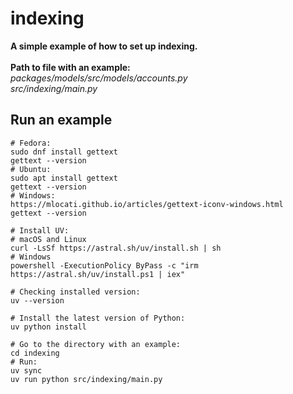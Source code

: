 # indexing

**A simple example of how to set up indexing.**
<br>
<br>
**Path to file with an example:**
<br>
_packages/models/src/models/accounts.py_
<br>
_src/indexing/main.py_

## Run an example

```shell
# Fedora:
sudo dnf install gettext
gettext --version
# Ubuntu:
sudo apt install gettext
gettext --version
# Windows:
https://mlocati.github.io/articles/gettext-iconv-windows.html
gettext --version

# Install UV:
# macOS and Linux
curl -LsSf https://astral.sh/uv/install.sh | sh
# Windows
powershell -ExecutionPolicy ByPass -c "irm https://astral.sh/uv/install.ps1 | iex"

# Checking installed version:
uv --version

# Install the latest version of Python:
uv python install

# Go to the directory with an example:
cd indexing
# Run:
uv sync
uv run python src/indexing/main.py
```
